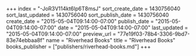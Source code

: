 +++
index = "-JoR3V114kt6Ip6T8msJ"
sort_create_date = 1430756040
sort_last_updated = 1430756040
sort_publish_date = 1430756040
create_date = "2015-05-04T09:14:00-07:00"
publish_date = "2015-05-04T09:14:00-07:00"
date = "2015-05-04T09:14:00-07:00"
last_updated = "2015-05-04T09:14:00-07:00"
preview_url = "77e19f03-78b4-3306-9bd7-83e74ebbaa8f"
name = "Riverhead Books"
title = "Riverhead Books"
books_publisher = ["publishers/riverhead-books.md"]
+++
